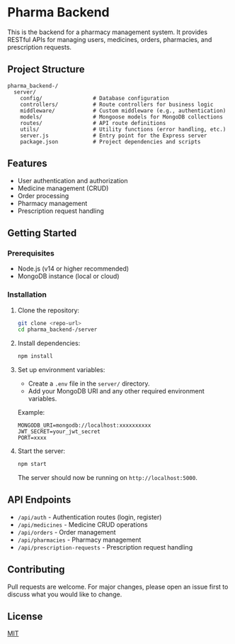 # Pharma Backend

This is the backend for a pharmacy management system. It provides RESTful APIs for managing users, medicines, orders, pharmacies, and prescription requests.

## Project Structure

```
pharma_backend-/
  server/
    config/                # Database configuration
    controllers/           # Route controllers for business logic
    middleware/            # Custom middleware (e.g., authentication)
    models/                # Mongoose models for MongoDB collections
    routes/                # API route definitions
    utils/                 # Utility functions (error handling, etc.)
    server.js              # Entry point for the Express server
    package.json           # Project dependencies and scripts
```

## Features

- User authentication and authorization
- Medicine management (CRUD)
- Order processing
- Pharmacy management
- Prescription request handling

## Getting Started

### Prerequisites

- Node.js (v14 or higher recommended)
- MongoDB instance (local or cloud)

### Installation

1. Clone the repository:
   ```bash
   git clone <repo-url>
   cd pharma_backend-/server
   ```

2. Install dependencies:
   ```bash
   npm install
   ```

3. Set up environment variables:
   - Create a `.env` file in the `server/` directory.
   - Add your MongoDB URI and any other required environment variables.

   Example:
   ```
   MONGODB_URI=mongodb://localhost:xxxxxxxxxx
   JWT_SECRET=your_jwt_secret
   PORT=xxxx
   ```

4. Start the server:
   ```bash
   npm start
   ```

   The server should now be running on `http://localhost:5000`.

## API Endpoints

- `/api/auth` - Authentication routes (login, register)
- `/api/medicines` - Medicine CRUD operations
- `/api/orders` - Order management
- `/api/pharmacies` - Pharmacy management
- `/api/prescription-requests` - Prescription request handling

## Contributing

Pull requests are welcome. For major changes, please open an issue first to discuss what you would like to change.

## License

[MIT](LICENSE) 
